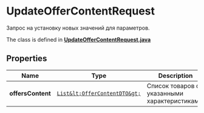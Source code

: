 

# UpdateOfferContentRequest

Запрос на установку новых значений для параметров.

The class is defined in **[UpdateOfferContentRequest.java](../../src/main/java/org/openapitools/model/UpdateOfferContentRequest.java)**

## Properties

Name | Type | Description | Notes
------------ | ------------- | ------------- | -------------
**offersContent** | [`List&lt;OfferContentDTO&gt;`](OfferContentDTO.md) | Список товаров с указанными характеристиками. | 



